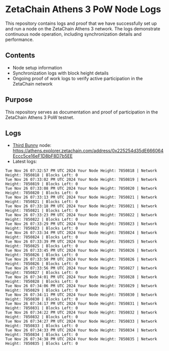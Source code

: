 # ZetaChain Athens 3 PoW Node Logs
This repository contains logs and proof that we have successfully set up and run a node on the ZetaChain Athens 3 network. The logs demonstrate continuous node operation, including synchronization details and performance.

## Contents
- Node setup information
- Synchronization logs with block height details
- Ongoing proof of work logs to verify active participation in the ZetaChain network

## Purpose
This repository serves as documentation and proof of participation in the ZetaChain Athens 3 PoW testnet.

## Logs

- [Third Bunny](https://thirdbunny.xyz/) node: https://athens.explorer.zetachain.com/address/0x225254d35dE666064Eccc5ce16eF1D8bF8D7b5EE
- Latest logs:
```
Tue Nov 26 07:32:57 PM UTC 2024 Your Node Height: 7850818 | Network Height: 7850818 | Blocks Left: 0
Tue Nov 26 07:33:02 PM UTC 2024 Your Node Height: 7850819 | Network Height: 7850819 | Blocks Left: 0
Tue Nov 26 07:33:08 PM UTC 2024 Your Node Height: 7850820 | Network Height: 7850820 | Blocks Left: 0
Tue Nov 26 07:33:13 PM UTC 2024 Your Node Height: 7850821 | Network Height: 7850821 | Blocks Left: 0
Tue Nov 26 07:33:18 PM UTC 2024 Your Node Height: 7850821 | Network Height: 7850821 | Blocks Left: 0
Tue Nov 26 07:33:23 PM UTC 2024 Your Node Height: 7850822 | Network Height: 7850822 | Blocks Left: 0
Tue Nov 26 07:33:29 PM UTC 2024 Your Node Height: 7850823 | Network Height: 7850823 | Blocks Left: 0
Tue Nov 26 07:33:34 PM UTC 2024 Your Node Height: 7850824 | Network Height: 7850824 | Blocks Left: 0
Tue Nov 26 07:33:39 PM UTC 2024 Your Node Height: 7850825 | Network Height: 7850825 | Blocks Left: 0
Tue Nov 26 07:33:45 PM UTC 2024 Your Node Height: 7850826 | Network Height: 7850826 | Blocks Left: 0
Tue Nov 26 07:33:50 PM UTC 2024 Your Node Height: 7850826 | Network Height: 7850826 | Blocks Left: 0
Tue Nov 26 07:33:56 PM UTC 2024 Your Node Height: 7850827 | Network Height: 7850827 | Blocks Left: 0
Tue Nov 26 07:34:01 PM UTC 2024 Your Node Height: 7850828 | Network Height: 7850828 | Blocks Left: 0
Tue Nov 26 07:34:06 PM UTC 2024 Your Node Height: 7850829 | Network Height: 7850829 | Blocks Left: 0
Tue Nov 26 07:34:11 PM UTC 2024 Your Node Height: 7850830 | Network Height: 7850830 | Blocks Left: 0
Tue Nov 26 07:34:17 PM UTC 2024 Your Node Height: 7850831 | Network Height: 7850831 | Blocks Left: 0
Tue Nov 26 07:34:22 PM UTC 2024 Your Node Height: 7850832 | Network Height: 7850832 | Blocks Left: 0
Tue Nov 26 07:34:27 PM UTC 2024 Your Node Height: 7850833 | Network Height: 7850833 | Blocks Left: 0
Tue Nov 26 07:34:33 PM UTC 2024 Your Node Height: 7850834 | Network Height: 7850834 | Blocks Left: 0
Tue Nov 26 07:34:38 PM UTC 2024 Your Node Height: 7850835 | Network Height: 7850835 | Blocks Left: 0
```
